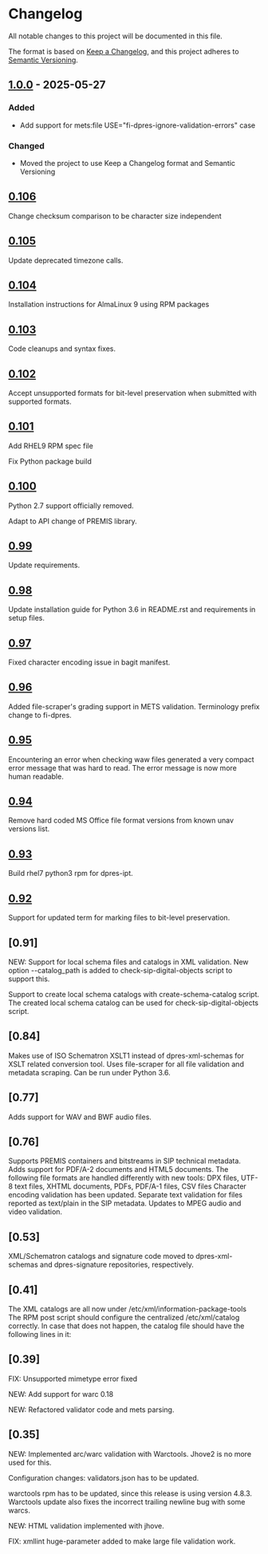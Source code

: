 # Changelog

All notable changes to this project will be documented in this file.

The format is based on [Keep a Changelog](https://keepachangelog.com/en/1.1.0/),
and this project adheres to [Semantic Versioning](https://semver.org/spec/v2.0.0.html).

## [1.0.0] - 2025-05-27
### Added
 - Add support for mets:file USE="fi-dpres-ignore-validation-errors" case

### Changed
 - Moved the project to use Keep a Changelog format and Semantic Versioning

## [0.106]

Change checksum comparison to be character size independent

## [0.105]

Update deprecated timezone calls.

## [0.104]

Installation instructions for AlmaLinux 9 using RPM packages

## [0.103]

Code cleanups and syntax fixes.

## [0.102]

Accept unsupported formats for bit-level preservation when submitted with supported formats.

## [0.101]

Add RHEL9 RPM spec file

Fix Python package build

## [0.100]

Python 2.7 support officially removed.

Adapt to API change of PREMIS library.

## [0.99]

Update requirements.

## [0.98]

Update installation guide for Python 3.6 in README.rst and requirements in
setup files.

## [0.97]

Fixed character encoding issue in bagit manifest.

## [0.96]

Added file-scraper's grading support in METS validation.
Terminology prefix change to fi-dpres.

## [0.95]

Encountering an error when checking waw files generated a very compact error
message that was hard to read. The error message is now more human readable.

## [0.94]

Remove hard coded MS Office file format versions from known unav versions list.

## [0.93]

Build rhel7 python3 rpm for dpres-ipt.

## [0.92]

Support for updated term for marking files to bit-level preservation.

## [0.91]

NEW:
Support for local schema files and catalogs in XML validation. New option --catalog_path
is added to check-sip-digital-objects script to support this.

Support to create local schema catalogs with create-schema-catalog script.
The created local schema catalog can be used for check-sip-digital-objects script.


## [0.84]

Makes use of ISO Schematron XSLT1 instead of dpres-xml-schemas
for XSLT related conversion tool.
Uses file-scraper for all file validation and metadata scraping.
Can be run under Python 3.6.


## [0.77]

Adds support for WAV and BWF audio files.


## [0.76]

Supports PREMIS containers and bitstreams in SIP technical metadata.
Adds support for PDF/A-2 documents and HTML5 documents.
The following file formats are handled differently with new tools:
DPX files, UTF-8 text files, XHTML documents, PDFs, PDF/A-1 files, CSV files
Character encoding validation has been updated.
Separate text validation for files reported as text/plain in the SIP metadata.
Updates to MPEG audio and video validation.


## [0.53]

XML/Schematron catalogs and signature code moved to dpres-xml-schemas and
dpres-signature repositories, respectively.


## [0.41]

The XML catalogs are all now under /etc/xml/information-package-tools
The RPM post script should configure the centralized /etc/xml/catalog
correctly. In case that does not happen, the catalog file should have the
following lines in it:

<nextCatalog catalog="/etc/xml/information-package-tools/digital-object-catalog/digital-object-catalog.xml"/>
<nextCatalog catalog="/etc/xml/information-package-tools/kdk-mets-catalog/catalog-local.xml"/>
<nextCatalog catalog="/etc/xml/information-package-tools/private-catalog/private-catalog.xml"/>


## [0.39]

FIX: Unsupported mimetype error fixed

NEW: Add support for warc 0.18

NEW: Refactored validator code and mets parsing.


## [0.35]

NEW:
Implemented arc/warc validation with Warctools. Jhove2 is no more used for this.

Configuration changes: validators.json has to be updated.

warctools rpm has to be updated, since this release is using version 4.8.3.
Warctools update also fixes the incorrect trailing newline bug with some
warcs.

NEW:
HTML validation implemented with jhove.

FIX:
xmllint huge-parameter added to make large file validation work.

[Unreleased]: https://github.com/Digital-Preservation-Finland/dpres-ipt/compare/v1.0.0...HEAD
[1.0.0]: https://github.com/Digital-Preservation-Finland/dpres-ipt/compare/v0.106...v1.0.0
[0.106]: https://github.com/Digital-Preservation-Finland/dpres-ipt/compare/v0.105...v0.106
[0.105]: https://github.com/Digital-Preservation-Finland/dpres-ipt/compare/v0.104...v0.105
[0.104]: https://github.com/Digital-Preservation-Finland/dpres-ipt/compare/v0.103...v0.104
[0.103]: https://github.com/Digital-Preservation-Finland/dpres-ipt/compare/v0.102...v0.103
[0.102]: https://github.com/Digital-Preservation-Finland/dpres-ipt/compare/v0.101...v0.102
[0.101]: https://github.com/Digital-Preservation-Finland/dpres-ipt/compare/v0.100...v0.101
[0.100]: https://github.com/Digital-Preservation-Finland/dpres-ipt/compare/v0.99...v0.100
[0.99]: https://github.com/Digital-Preservation-Finland/dpres-ipt/compare/v0.98...v0.99
[0.98]: https://github.com/Digital-Preservation-Finland/dpres-ipt/compare/v0.97...v0.98
[0.97]: https://github.com/Digital-Preservation-Finland/dpres-ipt/compare/v0.96...v0.97
[0.96]: https://github.com/Digital-Preservation-Finland/dpres-ipt/compare/v0.95...v0.96
[0.95]: https://github.com/Digital-Preservation-Finland/dpres-ipt/compare/v0.94...v0.95
[0.94]: https://github.com/Digital-Preservation-Finland/dpres-ipt/compare/v0.93...v0.94
[0.93]: https://github.com/Digital-Preservation-Finland/dpres-ipt/compare/v0.92...v0.93
[0.92]: https://github.com/Digital-Preservation-Finland/dpres-ipt/compare/v0.91...v0.92

